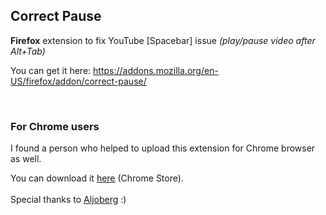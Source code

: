 <h2>Correct Pause</h2>

**Firefox** extension to fix YouTube [Spacebar] issue _(play/pause video after Alt+Tab)_

You can get it here: https://addons.mozilla.org/en-US/firefox/addon/correct-pause/

<br>

<h3>For Chrome users</h3>
I found a person who helped to upload this extension for Chrome browser as well.

You can download it [here](https://chrome.google.com/webstore/detail/bcbjldkfkgpipahfcghnjcmcjnhmigpg) (Chrome Store).<br><br>
Special thanks to [Aljoberg](https://github.com/Aljoberg) :)
